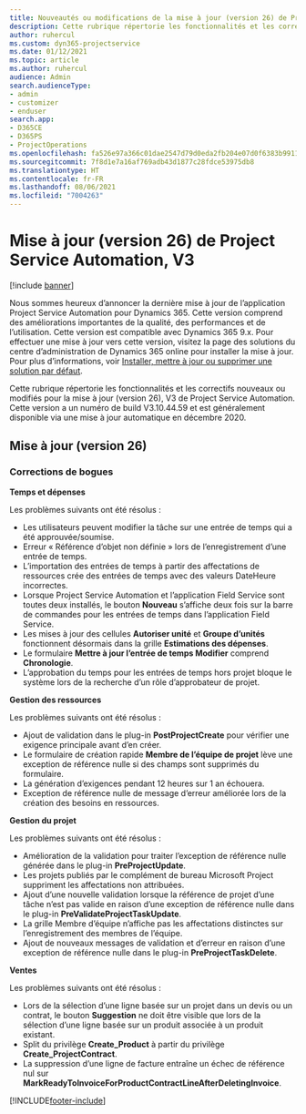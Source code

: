 ```yaml
---
title: Nouveautés ou modifications de la mise à jour (version 26) de Project Service Automation (correctif logiciel), V3
description: Cette rubrique répertorie les fonctionnalités et les correctifs disponibles pour la mise à jour (version 26) de Project Service Automation, V3.
author: ruhercul
ms.custom: dyn365-projectservice
ms.date: 01/12/2021
ms.topic: article
ms.author: ruhercul
audience: Admin
search.audienceType:
- admin
- customizer
- enduser
search.app:
- D365CE
- D365PS
- ProjectOperations
ms.openlocfilehash: fa526e97a366c01dae2547d79d0eda2fb204e07d0f6383b991165b9eecd836e9
ms.sourcegitcommit: 7f8d1e7a16af769adb43d1877c28fdce53975db8
ms.translationtype: HT
ms.contentlocale: fr-FR
ms.lasthandoff: 08/06/2021
ms.locfileid: "7004263"
---
```

# <a name="project-service-automation-update-release-26-v3"></a>Mise à jour (version 26) de Project Service Automation, V3

[!include [banner](../includes/psa-now-project-operations.md)]

Nous sommes heureux d’annoncer la dernière mise à jour de l’application Project Service Automation pour Dynamics 365. Cette version comprend des améliorations importantes de la qualité, des performances et de l’utilisation. Cette version est compatible avec Dynamics 365 9.x. Pour effectuer une mise à jour vers cette version, visitez la page des solutions du centre d’administration de Dynamics 365 online pour installer la mise à jour. Pour plus d’informations, voir [Installer, mettre à jour ou supprimer une solution par défaut](/power-platform/admin/install-remove-preferred-solution).

Cette rubrique répertorie les fonctionnalités et les correctifs nouveaux ou modifiés pour la mise à jour (version 26), V3 de Project Service Automation. Cette version a un numéro de build V3.10.44.59 et est généralement disponible via une mise à jour automatique en décembre 2020.

## <a name="update-release-26"></a>Mise à jour (version 26)

### <a name="bug-fixes"></a>Corrections de bogues

**Temps et dépenses**

Les problèmes suivants ont été résolus :

- Les utilisateurs peuvent modifier la tâche sur une entrée de temps qui a été approuvée/soumise.
- Erreur « Référence d’objet non définie » lors de l’enregistrement d’une entrée de temps.
- L’importation des entrées de temps à partir des affectations de ressources crée des entrées de temps avec des valeurs DateHeure incorrectes.
- Lorsque Project Service Automation et l’application Field Service sont toutes deux installés, le bouton **Nouveau** s’affiche deux fois sur la barre de commandes pour les entrées de temps dans l’application Field Service.
- Les mises à jour des cellules **Autoriser unité** et **Groupe d’unités** fonctionnent désormais dans la grille **Estimations des dépenses**.
- Le formulaire **Mettre à jour l’entrée de temps Modifier** comprend **Chronologie**.
- L’approbation du temps pour les entrées de temps hors projet bloque le système lors de la recherche d’un rôle d’approbateur de projet.

**Gestion des ressources**

Les problèmes suivants ont été résolus :

- Ajout de validation dans le plug-in **PostProjectCreate** pour vérifier une exigence principale avant d’en créer.
- Le formulaire de création rapide **Membre de l’équipe de projet** lève une exception de référence nulle si des champs sont supprimés du formulaire.
- La génération d’exigences pendant 12 heures sur 1 an échouera.
- Exception de référence nulle de message d’erreur améliorée lors de la création des besoins en ressources.

**Gestion du projet**

Les problèmes suivants ont été résolus :

- Amélioration de la validation pour traiter l’exception de référence nulle générée dans le plug-in **PreProjectUpdate**.
- Les projets publiés par le complément de bureau Microsoft Project suppriment les affectations non attribuées.
- Ajout d’une nouvelle validation lorsque la référence de projet d’une tâche n’est pas valide en raison d’une exception de référence nulle dans le plug-in **PreValidateProjectTaskUpdate**.
- La grille Membre d’équipe n’affiche pas les affectations distinctes sur l’enregistrement des membres de l’équipe.
- Ajout de nouveaux messages de validation et d’erreur en raison d’une exception de référence nulle dans le plug-in **PreProjectTaskDelete**.

**Ventes**

Les problèmes suivants ont été résolus :

- Lors de la sélection d’une ligne basée sur un projet dans un devis ou un contrat, le bouton **Suggestion** ne doit être visible que lors de la sélection d’une ligne basée sur un produit associée à un produit existant.
- Split du privilège **Create_Product** à partir du privilège **Create_ProjectContract**.
- La suppression d’une ligne de facture entraîne un échec de référence nul sur **MarkReadyToInvoiceForProductContractLineAfterDeletingInvoice**.


[!INCLUDE[footer-include](../includes/footer-banner.md)]